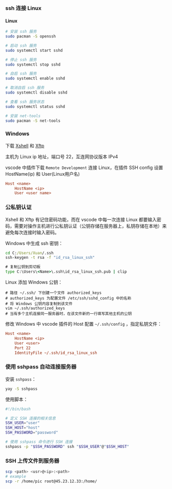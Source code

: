 ### ssh 连接 Linux

#### Linux

```sh
# 安装 ssh 服务
sudo pacman -S openssh

# 启动 ssh 服务
sudo systemctl start sshd

# 停止 ssh 服务
sudo systemctl stop sshd

# 自启 ssh 服务
sudo systemctl enable sshd

# 取消自启 ssh 服务
sudo systemctl disable sshd

# 查看 ssh 服务状态
sudo systemctl status sshd

# 安装 net-tools
sudo pacman -S net-tools
```

### Windows

下载 [Xshell](https://www.xshell.com/zh/free-for-home-school/) 和 [Xftp](https://www.xshell.com/zh/free-for-home-school/)

主机为 Linux ip 地址，端口号 22，互连网协议版本 IPv4

vscode 中插件下载 `Remote Development` 连接 Linux，在插件 SSH config 设置 HostName(ip) 和 User(Linux用户名)

```ini
Host <name>
    HostName <ip>
    User <user name>
```

### 公私钥认证

Xshell 和 Xftp 有记住密码功能，而在 vscode 中每一次连接 Linux 都要输入密码，需要对操作主机进行公私钥认证（公钥存储在服务器上，私钥存储在本地）来避免每次连接时输入密码。

Windows 中生成 ssh 密钥：

```cmd
cd C:/Users/Xuan/.ssh
ssh-keygen -t rsa -f "id_rsa_linux_ssh"

# 复制公钥到剪切板
type C:\Users\<Name>\.ssh\id_rsa_linux_ssh.pub | clip
```

Linux 添加 Windows 公钥：

```shell
# 路径 ~/.ssh/ 下创建一个文件 authorized_keys
# authorized_keys 为配置文件 /etc/ssh/sshd_config 中的名称
# 将 Windows 公钥内容复制到该文件
vim ~/.ssh/authorized_keys
# 当有多个主机连接同一服务器时，在该文件新的一行填写其他主机的公钥
```

修改 Windows 中 vscode 插件的 Host 配置 `~/.ssh/config` ，指定私钥文件：

```ini
Host <name>
    HostName <ip>
    User <user>
    Port 22
    IdentityFile ~/.ssh/id_rsa_linux_ssh
```

### 使用 sshpass 自动连接服务器

安装 `sshpass`：

```sh
yay -S sshpass
```

使用脚本：

```sh
#!/bin/bash

# 定义 SSH 连接的相关信息
SSH_USER="user"
SSH_HOST="host"
SSH_PASSWORD="password"

# 使用 sshpass 命令进行 SSH 连接
sshpass -p "$SSH_PASSWORD" ssh "$SSH_USER"@"$SSH_HOST"
```

### SSH 上传文件到服务器

```sh
scp <path> <usr>@<ip>:<path>
# example
scp -r /home/pic root@45.23.12.33:/home/
```

